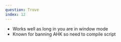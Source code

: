 ```yaml
---
question: Trove
index: 12
---
```


- Works well as long in you are in window mode
- Known for banning AHK so need to compile script